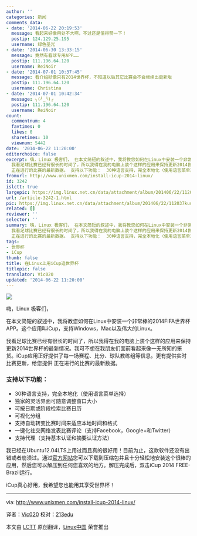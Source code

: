 ```yaml
---
author: ''
categories: 新闻
comments_data:
- date: '2014-06-22 20:19:53'
  message: 看起来好像用处不大啊，不过还是值得赞一下！
  postip: 124.129.25.195
  username: 绿色圣光
- date: '2014-06-30 13:33:15'
  message: 竟然有看球专用APP……
  postip: 111.196.64.120
  username: ReiNoir
- date: '2014-07-01 10:37:45'
  message: 看介绍好像只有2014世界杯，不知道以后其它比赛会不会继续出更新版
  postip: 111.196.64.120
  username: Christina
- date: '2014-07-01 10:42:34'
  message: ╮(╯_╰)╭
  postip: 111.196.64.120
  username: ReiNoir
count:
  commentnum: 4
  favtimes: 0
  likes: 0
  sharetimes: 10
  viewnum: 5442
date: '2014-06-22 11:20:00'
editorchoice: false
excerpt: 嗨，Linux 极客们， 在本文简短的叙述中，我将教您如何在Linux中安装一个非常棒的2014FIFA世界杯APP。这个应用叫iCup，支持Windows，Mac以及伟大的Linux。
  我看足球比赛已经有很长的时间了，所以我得在我的电脑上装个这样的应用来保持更新2014世界杯的最新情况。我可不想在我朋友们面前看起来像一无所知的笨货。iCup应用正好提供了每一场赛程、比分、球队教练组等信息。更有提供实时比赛更新，给您提供
  正在进行的比赛的最新数据。 支持以下功能：  30种语言支持，完全本地化（使用语言菜单选择） 独家的灵活界面可随意调整窗口大小 可按
fromurl: http://www.unixmen.com/install-icup-2014-linux/
id: 3242
islctt: true
largepic: https://img.linux.net.cn/data/attachment/album/201406/22/112037kuu59nzn7k77eoe1.png
url: /article-3242-1.html
pic: https://img.linux.net.cn/data/attachment/album/201406/22/112037kuu59nzn7k77eoe1.png.thumb.jpg
related: []
reviewer: ''
selector: ''
summary: 嗨，Linux 极客们， 在本文简短的叙述中，我将教您如何在Linux中安装一个非常棒的2014FIFA世界杯APP。这个应用叫iCup，支持Windows，Mac以及伟大的Linux。
  我看足球比赛已经有很长的时间了，所以我得在我的电脑上装个这样的应用来保持更新2014世界杯的最新情况。我可不想在我朋友们面前看起来像一无所知的笨货。iCup应用正好提供了每一场赛程、比分、球队教练组等信息。更有提供实时比赛更新，给您提供
  正在进行的比赛的最新数据。 支持以下功能：  30种语言支持，完全本地化（使用语言菜单选择） 独家的灵活界面可随意调整窗口大小 可按
tags:
- 世界杯
- iCup
thumb: false
title: 在Linux上用iCup追世界杯
titlepic: false
translator: Vic020
updated: '2014-06-22 11:20:00'
---
```


![](/data/attachment/album/201406/22/112037kuu59nzn7k77eoe1.png)


嗨，Linux 极客们，


在本文简短的叙述中，我将教您如何在Linux中安装一个非常棒的2014FIFA世界杯APP。这个应用叫iCup，支持Windows，Mac以及伟大的Linux。


我看足球比赛已经有很长的时间了，所以我得在我的电脑上装个这样的应用来保持更新2014世界杯的最新情况。我可不想在我朋友们面前看起来像一无所知的笨货。iCup应用正好提供了每一场赛程、比分、球队教练组等信息。更有提供实时比赛更新，给您提供 正在进行的比赛的最新数据。


### 支持以下功能：


* 30种语言支持，完全本地化（使用语言菜单选择）
* 独家的灵活界面可随意调整窗口大小
* 可按日期或阶段检索比赛日历
* 可视化分组
* 支持自动转变比赛时间来适应本地时间和格式
* 一键化社交网络发表比赛评论（支持Facebook，Google+和Twitter）
* 支持代理（支持基本认证和摘要认证方法）


我已经在Ubuntu12.04LTS上用过而且真的很好用！目前为止，这款软件还没有出错或者崩溃过。通过[官方网站](http://www.e-link.it/icup/brazil2014/icup-brazil-2014-desktop-app.php)您可以下载到压缩包并且十分轻松地安装这个很棒的应用，然后您可以解压到任何您喜欢的地方。解压完成后，双击iCup 2014 FREE- Brazil运行。


iCup真心好用，我希望您也能用其享受世界杯！




---


 


via: <http://www.unixmen.com/install-icup-2014-linux/>


译者：[Vic020](http://www.vicyu.net) 校对：[213edu](http://ryanhu.me/)


本文由 [LCTT](https://github.com/LCTT/TranslateProject) 原创翻译，[Linux中国](http://linux.cn/) 荣誉推出